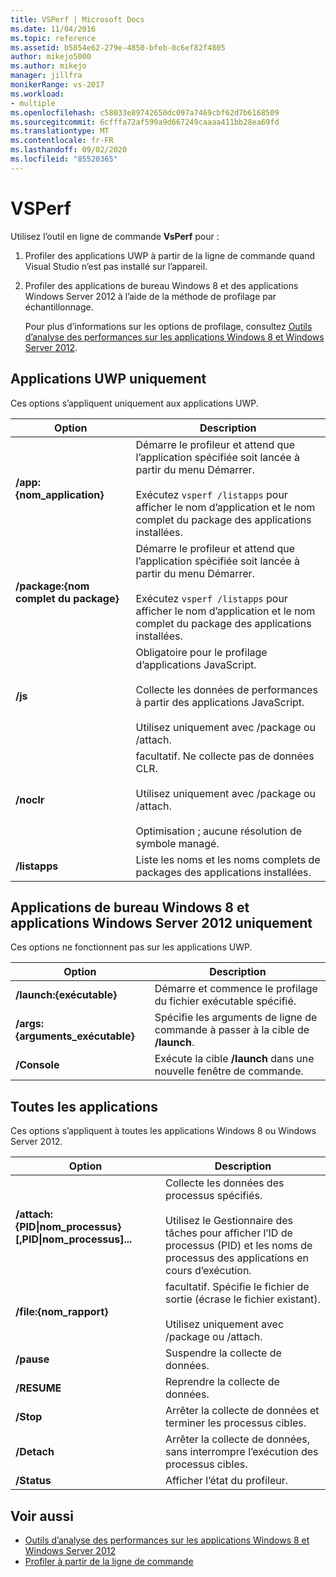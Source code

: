 ```yaml
---
title: VSPerf | Microsoft Docs
ms.date: 11/04/2016
ms.topic: reference
ms.assetid: b5854e62-279e-4850-bfeb-0c6ef82f4805
author: mikejo5000
ms.author: mikejo
manager: jillfra
monikerRange: vs-2017
ms.workload:
- multiple
ms.openlocfilehash: c58033e89742650dc097a7469cbf62d7b6168509
ms.sourcegitcommit: 6cfffa72af599a9d667249caaaa411bb28ea69fd
ms.translationtype: MT
ms.contentlocale: fr-FR
ms.lasthandoff: 09/02/2020
ms.locfileid: "85520365"
---
```

# <a name="vsperf"></a>VSPerf
Utilisez l’outil en ligne de commande **VsPerf** pour :

1. Profiler des applications UWP à partir de la ligne de commande quand Visual Studio n’est pas installé sur l’appareil.

2. Profiler des applications de bureau Windows 8 et des applications Windows Server 2012 à l’aide de la méthode de profilage par échantillonnage.

   Pour plus d’informations sur les options de profilage, consultez [Outils d’analyse des performances sur les applications Windows 8 et Windows Server 2012](../profiling/performance-tools-on-windows-8-and-windows-server-2012-applications.md).

## <a name="uwp-apps-only"></a>Applications UWP uniquement
 Ces options s’appliquent uniquement aux applications UWP.

|Option|Description|
|-|-|
|**/app:{nom_application}**|Démarre le profileur et attend que l’application spécifiée soit lancée à partir du menu Démarrer.<br /><br /> Exécutez `vsperf /listapps` pour afficher le nom d’application et le nom complet du package des applications installées.|
|**/package:{nom complet du package}**|Démarre le profileur et attend que l’application spécifiée soit lancée à partir du menu Démarrer.<br /><br /> Exécutez `vsperf /listapps` pour afficher le nom d’application et le nom complet du package des applications installées.|
|**/js**|Obligatoire pour le profilage d’applications JavaScript.<br /><br /> Collecte les données de performances à partir des applications JavaScript.<br /><br /> Utilisez uniquement avec /package ou /attach.|
|**/noclr**|facultatif. Ne collecte pas de données CLR.<br /><br /> Utilisez uniquement avec /package ou /attach.<br /><br /> Optimisation ; aucune résolution de symbole managé.|
|**/listapps**|Liste les noms et les noms complets de packages des applications installées.|

## <a name="windows-8-desktop-applications-and-windows-server-2012-applications-only"></a>Applications de bureau Windows 8 et applications Windows Server 2012 uniquement
 Ces options ne fonctionnent pas sur les applications UWP.

|Option|Description|
|-|-|
|**/launch:{exécutable}**|Démarre et commence le profilage du fichier exécutable spécifié.|
|**/args:{arguments_exécutable}**|Spécifie les arguments de ligne de commande à passer à la cible de **/launch**.|
|**/Console**|Exécute la cible **/launch** dans une nouvelle fenêtre de commande.|

## <a name="all-applications"></a>Toutes les applications
 Ces options s’appliquent à toutes les applications Windows 8 ou Windows Server 2012.

|Option|Description|
|-|-|
|**/attach:{PID&#124;nom_processus}[,PID&#124;nom_processus]...**|Collecte les données des processus spécifiés.<br /><br /> Utilisez le Gestionnaire des tâches pour afficher l’ID de processus (PID) et les noms de processus des applications en cours d’exécution.|
|**/file:{nom_rapport}**|facultatif. Spécifie le fichier de sortie (écrase le fichier existant).<br /><br /> Utilisez uniquement avec /package ou /attach.|
|**/pause**|Suspendre la collecte de données.|
|**/RESUME**|Reprendre la collecte de données.|
|**/Stop**|Arrêter la collecte de données et terminer les processus cibles.|
|**/Detach**|Arrêter la collecte de données, sans interrompre l’exécution des processus cibles.|
|**/Status**|Afficher l’état du profileur.|

## <a name="see-also"></a>Voir aussi
- [Outils d’analyse des performances sur les applications Windows 8 et Windows Server 2012](../profiling/performance-tools-on-windows-8-and-windows-server-2012-applications.md)
- [Profiler à partir de la ligne de commande](../profiling/using-the-profiling-tools-from-the-command-line.md)
